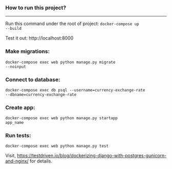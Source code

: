 ### How to run this project?
___

Run this command under the root of project: <code>docker-compose up --build</code>

Test it out:  http://localhost:8000

### Make migrations: 

<code>docker-compose exec web python manage.py migrate --noinput</code>

### Connect to database: 

<code>docker-compose exec db psql --username=currency-exchange-rate --dbname=currency-exchange-rate</code>

### Create app: 

<code>docker-compose exec web python manage.py startapp app_name</code>

### Run tests: 

<code>docker-compose exec web python manage.py test</code>

Visit, https://testdriven.io/blog/dockerizing-django-with-postgres-gunicorn-and-nginx/ for details.
